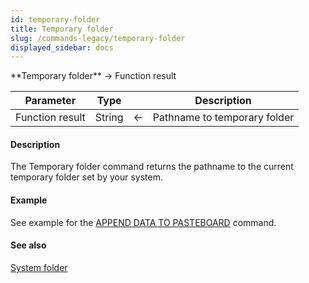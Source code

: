 ```yaml
---
id: temporary-folder
title: Temporary folder
slug: /commands-legacy/temporary-folder
displayed_sidebar: docs
---
```


<!--REF #_command_.Temporary folder.Syntax-->**Temporary folder**  -> Function result<!-- END REF-->
<!--REF #_command_.Temporary folder.Params-->
| Parameter | Type |  | Description |
| --- | --- | --- | --- |
| Function result | String | &larr; | Pathname to temporary folder |

<!-- END REF-->

#### Description 

<!--REF #_command_.Temporary folder.Summary-->The Temporary folder command returns the pathname to the current temporary folder set by your system.<!-- END REF-->

#### Example 

See example for the [APPEND DATA TO PASTEBOARD](append-data-to-pasteboard.md) command.

#### See also 

[System folder](system-folder.md)  